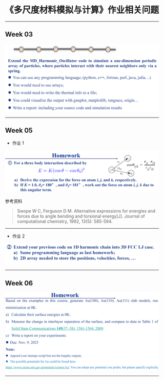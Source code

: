# 《多尺度材料模拟与计算》作业相关问题

---

## Week 03

![Week03](assets/Week03.png)

---

## Week 05

- 作业 1

![Week05-1](assets/Week05-1.png)

参考资料
>Swope W C, Ferguson D M. Alternative expressions for energies and forces due to angle bending and torsional energy[J]. Journal of computational chemistry, 1992, 13(5): 585-594.

---

- 作业 2

![Week05-2](assets/Week05-2.png)

---

## Week 06

![Week06](assets/Week06.png)

---